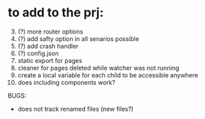 # to add to the prj:

3. (?) more router options
5. (?) add safty option in all senarios possible
6. (?) add crash handler
9. (?) config.json
13. static export for pages
14. cleaner for pages deleted while watcher was not running
15. create a local variable for each child to be accessible anywhere
16. does including components work?

BUGS:
- does not  track renamed files (new files?)